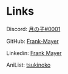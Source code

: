 # Links

Discord: [月の子#0001](https://discordapp.com/users/383628783187394561)

GitHub: [Frank-Mayer](https://github.com/Frank-Mayer)

Linkedin: [Frank Mayer](https://www.linkedin.com/in/frank-mayer-b85677214)

AniList: [tsukinoko](https://anilist.co/user/tsukinoko)
